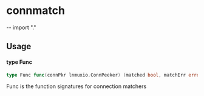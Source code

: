 # connmatch
--
    import "."


## Usage

#### type Func

```go
type Func func(connPkr lnmuxio.ConnPeeker) (matched bool, matchErr error)
```

Func is the function signatures for connection matchers
